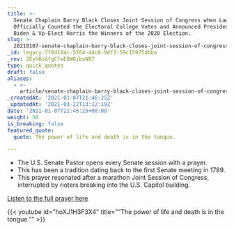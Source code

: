 ```yaml
---
title: >-
  Senate Chaplain Barry Black Closes Joint Session of Congress when Lawmakers
  Officially Counted the Electoral College Votes and Announced President-Elect
  Biden & Vp-Elect Harris the Winners of the 2020 Election.
slug: >-
  20210107-senate-chaplain-barry-black-closes-joint-session-of-congress-when-lawmakers-officially-counted-the-electoral-college-votes-and-announced-president-elect-biden-vp-elect-harris-the-winners-of-the-2020
_id: legacy-7f8d104c-5764-44c6-9df2-59c15975dbba
_rev: ZEyhBiGfgCfwE8WOjbuN87
type: quick_quotes
draft: false
aliases:
  - >-
    article/senate-chaplain-barry-black-closes-joint-session-of-congress-when-lawmakers-officially-counted-the-electoral-college-votes-and-announced-president-elect-biden-vp-elect-harris-the-winners-of-the-2020/
_createdAt: '2021-01-07T21:46:25Z'
_updatedAt: '2021-03-22T13:12:19Z'
date: '2021-01-07T21:46:25+00:00'
weight: 50
is_breaking: false
featured_quote:
  quote: The power of life and death is in the tongue.

---
```

* The U.S. Senate Pastor opens every Senate session with a prayer.
* This has been a tradition dating back to the first Senate meeting in 1789.
* This prayer resonated after a marathon Joint Session of Congress, interrupted by rioters breaking into the U.S. Capitol building.

[Listen to the full prayer here](https://youtu.be/hoXJ1H3F3X4)

{{< youtube id="hoXJ1H3F3X4" title="“The power of life and death is in the tongue.”" >}}